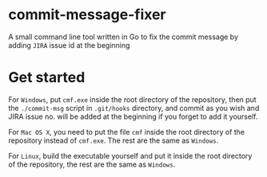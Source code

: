 # commit-message-fixer
A small command line tool written in Go to fix the commit message by adding `JIRA` issue id at the beginning

# Get started #
For `Windows`, put `cmf.exe` inside the root directory of the repository, then put the `./commit-msg` script in `.git/hooks` directory, and commit as you wish and JIRA issue no. will be added at the beginning if you forget to add it yourself. 

For `Mac OS X`, you need to put the file `cmf` inside the root directory of the repository instead of `cmf.exe`. The rest are the same as `Windows`.

For `Linux`, build the executable yourself and put it inside the root directory of the repository, the rest are the same as `Windows`.  
